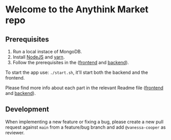 # Welcome to the Anythink Market repo

## Prerequisites

1. Run a local instace of MongoDB.
2. Install [NodeJS](https://nodejs.dev/download/) and [yarn](https://yarnpkg.com/getting-started/install).
3. Follow the prerequisites in the ([frontend](frontend/readme.md) and [backend](backend/README.md)).

To start the app use: `./start.sh`, it'll start both the backend and the frontend.

Please find more info about each part in the relevant Readme file ([frontend](frontend/readme.md) and [backend](backend/README.md)).

## Development

When implementing a new feature or fixing a bug, please create a new pull request against `main` from a feature/bug branch and add `@vanessa-cooper` as reviewer.
